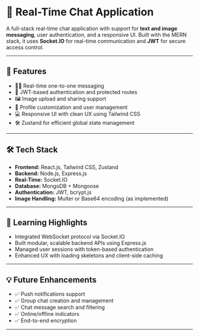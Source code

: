 # 💬 Real-Time Chat Application

A full-stack real-time chat application with support for **text and image messaging**, user authentication, and a responsive UI. Built with the MERN stack, it uses **Socket.IO** for real-time communication and **JWT** for secure access control.

---

## 🚀 Features

- 🧑‍💻 Real-time one-to-one messaging  
- 🔐 JWT-based authentication and protected routes  
- 🖼️ Image upload and sharing support  
- 👤 Profile customization and user management  
- 💻 Responsive UI with clean UX using Tailwind CSS  
- 🛠️ Zustand for efficient global state management

---

## 🛠️ Tech Stack

- **Frontend:** React.js, Tailwind CSS, Zustand  
- **Backend:** Node.js, Express.js  
- **Real-Time:** Socket.IO  
- **Database:** MongoDB + Mongoose  
- **Authentication:** JWT, bcrypt.js  
- **Image Handling:** Multer or Base64 encoding (as implemented)

---


## 🧠 Learning Highlights

- Integrated WebSocket protocol via Socket.IO  
- Built modular, scalable backend APIs using Express.js  
- Managed user sessions with token-based authentication  
- Enhanced UX with loading skeletons and client-side caching

---

## 💡 Future Enhancements

- ✅ Push notifications support  
- ✅ Group chat creation and management  
- ✅ Chat message search and filtering  
- ✅ Online/offline indicators  
- ✅ End-to-end encryption

---
